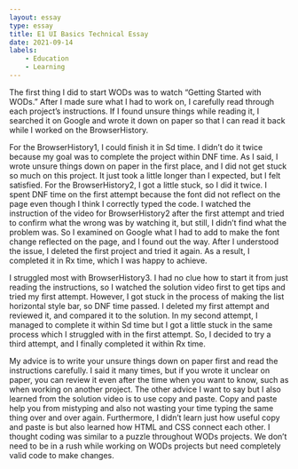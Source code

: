```yaml
---
layout: essay
type: essay
title: E1 UI Basics Technical Essay
date: 2021-09-14
labels: 
    - Education
    - Learning 
---
```



The first thing I did to start WODs was to watch “Getting Started with WODs.” After I made sure what I had to work on, I carefully read through each project’s instructions. If I found unsure things while reading it, I searched it on Google and wrote it down on paper so that I can read it back while I worked on the BrowserHistory.  
 
For the BrowserHistory1, I could finish it in Sd time.  I didn’t do it twice because my goal was to complete the project within DNF time.  As I said, I wrote unsure things down on paper in the first place, and I did not get stuck so much on this project.  It just took a little longer than I expected, but I felt satisfied.
For the BrowserHistory2, I got a little stuck, so I did it twice.  I spent DNF time on the first attempt because the font did not reflect on the page even though I think I correctly typed the code. I watched the instruction of the video for BrowserHistory2 after the first attempt and tried to confirm what the wrong was by watching it, but still, I didn’t find what the problem was.  So I examined on Google what I had to add to make the font change reflected on the page, and I found out the way.  After I understood the issue, I deleted the first project and tried it again.  As a result, I completed it in Rx time, which I was happy to achieve.            

I struggled most with BrowserHistory3.  I had no clue how to start it from just reading the instructions, so I watched the solution video first to get tips and tried my first attempt.  However, I got stuck in the process of making the list horizontal style bar, so DNF time passed.  I deleted my first attempt and reviewed it, and compared it to the solution.  In my second attempt, I managed to complete it within Sd time but I got a little stuck in the same process which I struggled with in the first attempt.  So, I decided to try a third attempt, and I finally completed it within Rx time.  

My advice is to write your unsure things down on paper first and read the instructions carefully.  I said it many times, but if you wrote it unclear on paper, you can review it even after the time when you want to know, such as when working on another project.  The other advice I want to say but I also learned from the solution video is to use copy and paste.  Copy and paste help you from mistyping and also not wasting your time typing the same thing over and over again.  Furthermore, I didn’t learn just how useful copy and paste is but also learned how HTML and CSS connect each other.  I thought coding was similar to a puzzle throughout WODs projects. We don’t need to be in a rush while working on WODs projects but need completely valid code to make changes. 
